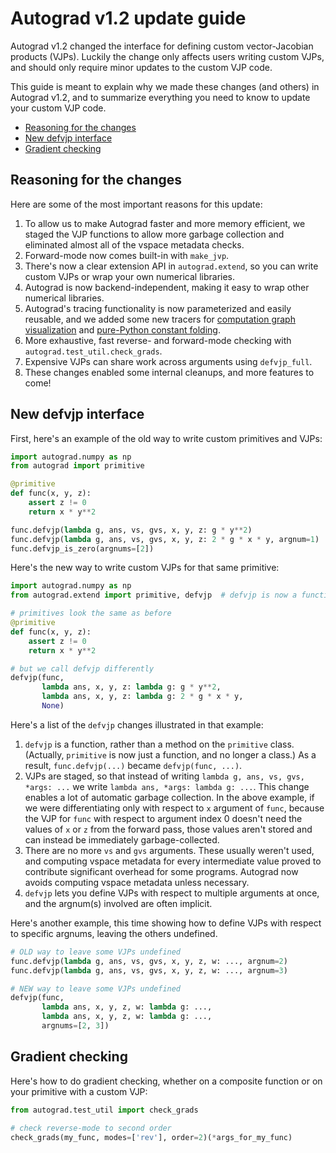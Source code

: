 # Autograd v1.2 update guide

Autograd v1.2 changed the interface for defining custom vector-Jacobian
products (VJPs). Luckily the change only affects users writing custom VJPs, and
should only require minor updates to the custom VJP code.

This guide is meant to explain why we made these changes (and others) in
Autograd v1.2, and to summarize everything you need to know to update your
custom VJP code.

- [Reasoning for the changes](#reasoning-for-the-changes)
- [New defvjp interface](#new-defvjp-interface)
- [Gradient checking](#gradient-checking)

## Reasoning for the changes

Here are some of the most important reasons for this update:
1. To allow us to make Autograd faster and more memory efficient, we staged the
   VJP functions to allow more garbage collection and eliminated almost all of
   the vspace metadata checks.
1. Forward-mode now comes built-in with `make_jvp`.
1. There's now a clear extension API in `autograd.extend`, so you can write
   custom VJPs or wrap your own numerical libraries.
1. Autograd is now backend-independent, making it easy to wrap other numerical
   libraries.
1. Autograd's tracing functionality is now parameterized and easily reusable,
   and we added some new tracers for
   [computation graph visualization](https://github.com/hips/autograd/blob/master/examples/dot_graph.py)
   and
   [pure-Python constant folding](https://github.com/hips/autograd/blob/master/autograd/misc/tracers.py).
1. More exhaustive, fast reverse- and forward-mode checking with `autograd.test_util.check_grads`.
1. Expensive VJPs can share work across arguments using `defvjp_full`.
1. These changes enabled some internal cleanups, and more features to come!

## New defvjp interface
First, here's an example of the old way to write custom primitives and VJPs:
```python
import autograd.numpy as np
from autograd import primitive

@primitive
def func(x, y, z):
    assert z != 0
    return x * y**2

func.defvjp(lambda g, ans, vs, gvs, x, y, z: g * y**2)
func.defvjp(lambda g, ans, vs, gvs, x, y, z: 2 * g * x * y, argnum=1)
func.defvjp_is_zero(argnums=[2])
```

Here's the new way to write custom VJPs for that same primitive:
```python
import autograd.numpy as np
from autograd.extend import primitive, defvjp  # defvjp is now a function

# primitives look the same as before
@primitive
def func(x, y, z):
    assert z != 0
    return x * y**2

# but we call defvjp differently
defvjp(func,
       lambda ans, x, y, z: lambda g: g * y**2,
       lambda ans, x, y, z: lambda g: 2 * g * x * y,
       None)
```

Here's a list of the `defvjp` changes illustrated in that example:
1. `defvjp` is a function, rather than a method on the `primitive` class. (Actually, `primitive` is now just a function, and no longer a class.) As a result, `func.defvjp(...)` became `defvjp(func, ...)`.
1. VJPs are staged, so that instead of writing `lambda g, ans, vs, gvs, *args: ...` we write `lambda ans, *args: lambda g: ...`. This change enables a lot of automatic garbage collection. In the above example, if we were differentiating only with respect to `x` argument of `func`, because the VJP for `func` with respect to argument index 0 doesn't need the values of `x` or `z` from the forward pass, those values aren't stored and can instead be immediately garbage-collected.
1. There are no more `vs` and `gvs` arguments. These usually weren't used, and computing vspace metadata for every intermediate value proved to contribute significant overhead for some programs. Autograd now avoids computing vspace metadata unless necessary.
1. `defvjp` lets you define VJPs with respect to multiple arguments at once, and the argnum(s) involved are often implicit.

Here's another example, this time showing how to define VJPs with respect to
specific argnums, leaving the others undefined.
```python
# OLD way to leave some VJPs undefined
func.defvjp(lambda g, ans, vs, gvs, x, y, z, w: ..., argnum=2)
func.defvjp(lambda g, ans, vs, gvs, x, y, z, w: ..., argnum=3)

# NEW way to leave some VJPs undefined
defvjp(func,
       lambda ans, x, y, z, w: lambda g: ...,
       lambda ans, x, y, z, w: lambda g: ...,
       argnums=[2, 3])
```

## Gradient checking
Here's how to do gradient checking, whether on a composite function or on your
primitive with a custom VJP:

```python
from autograd.test_util import check_grads

# check reverse-mode to second order
check_grads(my_func, modes=['rev'], order=2)(*args_for_my_func)
```
